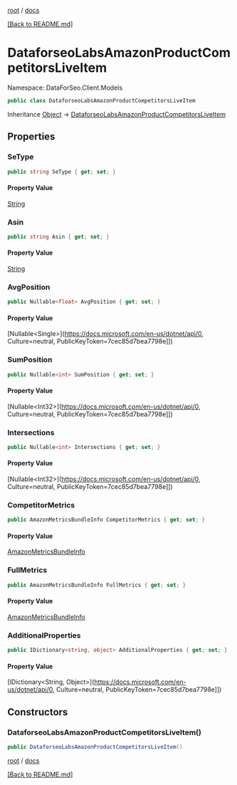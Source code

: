 [root](./../ "root") / [docs](./ "docs")

[[Back to README.md]](./../README.md "[Back to README.md]")

# DataforseoLabsAmazonProductCompetitorsLiveItem

Namespace: DataForSeo.Client.Models

```csharp
public class DataforseoLabsAmazonProductCompetitorsLiveItem
```

Inheritance [Object](https://docs.microsoft.com/en-us/dotnet/api/Object) → [DataforseoLabsAmazonProductCompetitorsLiveItem](./DataforseoLabsAmazonProductCompetitorsLiveItem.md)

## Properties

### **SeType**

```csharp
public string SeType { get; set; }
```

#### Property Value

[String](https://docs.microsoft.com/en-us/dotnet/api/String)<br>

### **Asin**

```csharp
public string Asin { get; set; }
```

#### Property Value

[String](https://docs.microsoft.com/en-us/dotnet/api/String)<br>

### **AvgPosition**

```csharp
public Nullable<float> AvgPosition { get; set; }
```

#### Property Value

[Nullable&lt;Single&gt;](https://docs.microsoft.com/en-us/dotnet/api/0, Culture=neutral, PublicKeyToken=7cec85d7bea7798e]])<br>

### **SumPosition**

```csharp
public Nullable<int> SumPosition { get; set; }
```

#### Property Value

[Nullable&lt;Int32&gt;](https://docs.microsoft.com/en-us/dotnet/api/0, Culture=neutral, PublicKeyToken=7cec85d7bea7798e]])<br>

### **Intersections**

```csharp
public Nullable<int> Intersections { get; set; }
```

#### Property Value

[Nullable&lt;Int32&gt;](https://docs.microsoft.com/en-us/dotnet/api/0, Culture=neutral, PublicKeyToken=7cec85d7bea7798e]])<br>

### **CompetitorMetrics**

```csharp
public AmazonMetricsBundleInfo CompetitorMetrics { get; set; }
```

#### Property Value

[AmazonMetricsBundleInfo](./AmazonMetricsBundleInfo.md)<br>

### **FullMetrics**

```csharp
public AmazonMetricsBundleInfo FullMetrics { get; set; }
```

#### Property Value

[AmazonMetricsBundleInfo](./AmazonMetricsBundleInfo.md)<br>

### **AdditionalProperties**

```csharp
public IDictionary<string, object> AdditionalProperties { get; set; }
```

#### Property Value

[IDictionary&lt;String, Object&gt;](https://docs.microsoft.com/en-us/dotnet/api/0, Culture=neutral, PublicKeyToken=7cec85d7bea7798e]])<br>

## Constructors

### **DataforseoLabsAmazonProductCompetitorsLiveItem()**

```csharp
public DataforseoLabsAmazonProductCompetitorsLiveItem()
```

[root](./../ "root") / [docs](./ "docs")

[[Back to README.md]](./../README.md "[Back to README.md]")